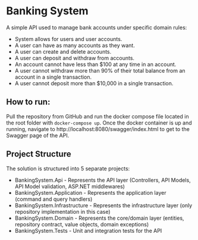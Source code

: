 # Banking System

A simple API used to manage bank accounts under specific domain rules:
- System allows for users and user accounts.
- A user can have as many accounts as they want.
- A user can create and delete accounts.
- A user can deposit and withdraw from accounts.
- An account cannot have less than $100 at any time in an account.
- A user cannot withdraw more than 90% of their total balance from an account in a single transaction.
- A user cannot deposit more than $10,000 in a single transaction.

## How to run:

Pull the repository from GitHub and run the docker compose file located in the root folder with `docker-compose up`.
Once the docker container is up and running, navigate to http://localhost:8080/swagger/index.html to get to the Swagger page of the API.

## Project Structure

The solution is structured into 5 separate projects:
- BankingSystem.Api - Represents the API layer (Controllers, API Models, API Model validation, ASP.NET middlewares)
- BankingSystem.Application - Represents the application layer (command and query handlers)
- BankingSystem.Infrastructure - Represents the infrastructure layer (only repository implementation in this case)
- BankingSystem.Domain - Represents the core/domain layer (entities, repository contract, value objects, domain exceptions)
- BankingSystem.Tests - Unit and integration tests for the API